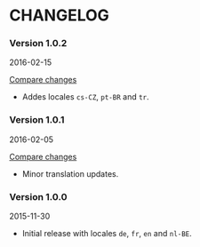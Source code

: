 # CHANGELOG

### Version 1.0.2

2016-02-15

[Compare changes](https://github.com/codevise/pageflow-public-i18n/compare/v1.0.1...v1.0.2)

- Addes locales `cs-CZ`, `pt-BR` and `tr`.

### Version 1.0.1

2016-02-05

[Compare changes](https://github.com/codevise/pageflow-public-i18n/compare/v1.0.0...v1.0.1)

- Minor translation updates.

### Version 1.0.0

2015-11-30

- Initial release with locales `de`, `fr`, `en` and `nl-BE`.
